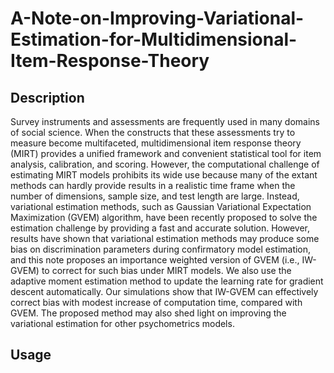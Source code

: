 # A-Note-on-Improving-Variational-Estimation-for-Multidimensional-Item-Response-Theory

## Description 

Survey instruments and assessments are frequently used in many domains of social science. When the constructs that these assessments try to measure become multifaceted, multidimensional item response theory (MIRT) provides a unified framework and convenient statistical tool for item analysis, calibration, and scoring. However, the computational challenge of estimating MIRT models prohibits its wide use because many of the extant methods can hardly provide results in a realistic time frame when the number of dimensions, sample size, and test length are large. Instead, variational estimation methods, such as Gaussian Variational Expectation Maximization (GVEM) algorithm, have been recently proposed to solve the estimation challenge by providing a fast and accurate solution. However, results have shown that variational estimation methods may produce some bias on discrimination parameters during confirmatory model estimation, and this note proposes an importance weighted version of GVEM (i.e., IW-GVEM) to correct for such bias under MIRT models. We also use the adaptive moment estimation method to update the learning rate for gradient descent automatically. Our simulations show that IW-GVEM can effectively correct bias with  modest increase of computation time, compared with GVEM.  The proposed method may also shed light on improving the variational estimation for other psychometrics models.

## Usage
